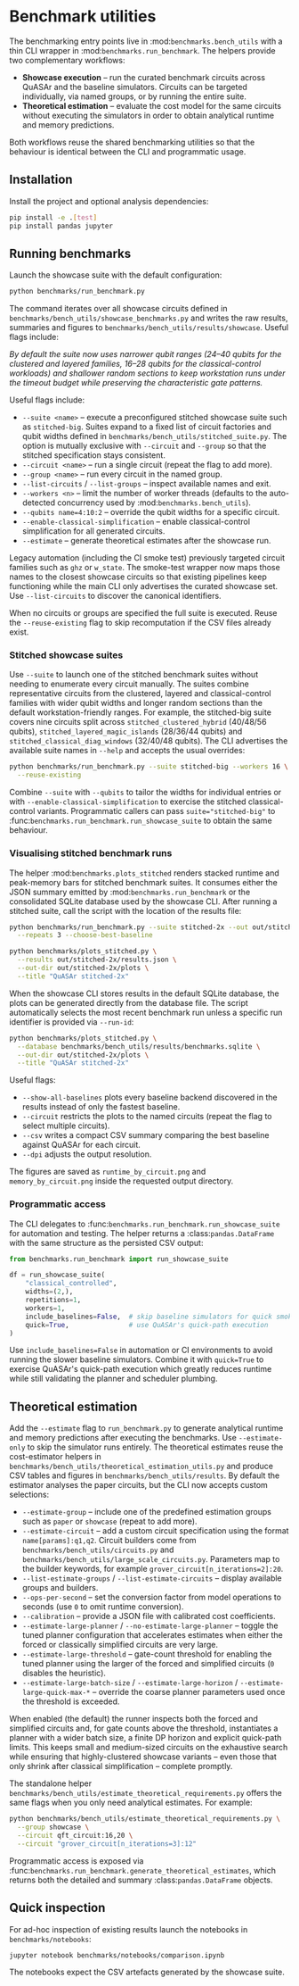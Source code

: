 # Benchmark utilities

The benchmarking entry points live in :mod:`benchmarks.bench_utils` with a thin
CLI wrapper in :mod:`benchmarks.run_benchmark`.  The helpers provide two
complementary workflows:

* **Showcase execution** – run the curated benchmark circuits across QuASAr and
  the baseline simulators.  Circuits can be targeted individually, via named
  groups, or by running the entire suite.
* **Theoretical estimation** – evaluate the cost model for the same circuits
  without executing the simulators in order to obtain analytical runtime and
  memory predictions.

Both workflows reuse the shared benchmarking utilities so that the behaviour is
identical between the CLI and programmatic usage.

## Installation

Install the project and optional analysis dependencies:

```bash
pip install -e .[test]
pip install pandas jupyter
```

## Running benchmarks

Launch the showcase suite with the default configuration:

```bash
python benchmarks/run_benchmark.py
```

The command iterates over all showcase circuits defined in
``benchmarks/bench_utils/showcase_benchmarks.py`` and writes the raw results,
summaries and figures to ``benchmarks/bench_utils/results/showcase``.  Useful
flags include:

*By default the suite now uses narrower qubit ranges (24–40 qubits for the
clustered and layered families, 16–28 qubits for the classical-control
workloads) and shallower random sections to keep workstation runs under the
timeout budget while preserving the characteristic gate patterns.*

Useful flags include:

* ``--suite <name>`` – execute a preconfigured stitched showcase suite such as
  ``stitched-big``.  Suites expand to a fixed list of circuit factories and
  qubit widths defined in ``benchmarks/bench_utils/stitched_suite.py``.  The
  option is mutually exclusive with ``--circuit`` and ``--group`` so that the
  stitched specification stays consistent.
* ``--circuit <name>`` – run a single circuit (repeat the flag to add more).
* ``--group <name>`` – run every circuit in the named group.
* ``--list-circuits`` / ``--list-groups`` – inspect available names and exit.
* ``--workers <n>`` – limit the number of worker threads (defaults to the
  auto-detected concurrency used by :mod:`benchmarks.bench_utils`).
* ``--qubits name=4:10:2`` – override the qubit widths for a specific circuit.
* ``--enable-classical-simplification`` – enable classical-control
  simplification for all generated circuits.
* ``--estimate`` – generate theoretical estimates after the showcase run.

Legacy automation (including the CI smoke test) previously targeted circuit
families such as ``ghz`` or ``w_state``.  The smoke-test wrapper now maps those
names to the closest showcase circuits so that existing pipelines keep
functioning while the main CLI only advertises the curated showcase set.  Use
``--list-circuits`` to discover the canonical identifiers.

When no circuits or groups are specified the full suite is executed.  Reuse the
``--reuse-existing`` flag to skip recomputation if the CSV files already exist.

### Stitched showcase suites

Use ``--suite`` to launch one of the stitched benchmark suites without needing
to enumerate every circuit manually.  The suites combine representative circuits
from the clustered, layered and classical-control families with wider qubit
widths and longer random sections than the default workstation-friendly ranges.
For example, the stitched-big suite covers nine circuits split across
``stitched_clustered_hybrid`` (40/48/56 qubits),
``stitched_layered_magic_islands`` (28/36/44 qubits) and
``stitched_classical_diag_windows`` (32/40/48 qubits).  The CLI advertises the
available suite names in ``--help`` and accepts the usual overrides:

```bash
python benchmarks/run_benchmark.py --suite stitched-big --workers 16 \
  --reuse-existing
```

Combine ``--suite`` with ``--qubits`` to tailor the widths for individual
entries or with ``--enable-classical-simplification`` to exercise the stitched
classical-control variants.  Programmatic callers can pass ``suite="stitched-big"``
to :func:`benchmarks.run_benchmark.run_showcase_suite` to obtain the same
behaviour.

### Visualising stitched benchmark runs

The helper :mod:`benchmarks.plots_stitched` renders stacked runtime and
peak-memory bars for stitched benchmark suites.  It consumes either the JSON
summary emitted by :mod:`benchmarks.run_benchmark` or the consolidated SQLite
database used by the showcase CLI.  After running a stitched suite, call the
script with the location of the results file:

```bash
python benchmarks/run_benchmark.py --suite stitched-2x --out out/stitched-2x \
  --repeats 3 --choose-best-baseline

python benchmarks/plots_stitched.py \
  --results out/stitched-2x/results.json \
  --out-dir out/stitched-2x/plots \
  --title "QuASAr stitched-2x"
```

When the showcase CLI stores results in the default SQLite database, the plots
can be generated directly from the database file.  The script automatically
selects the most recent benchmark run unless a specific run identifier is
provided via ``--run-id``:

```bash
python benchmarks/plots_stitched.py \
  --database benchmarks/bench_utils/results/benchmarks.sqlite \
  --out-dir out/stitched-2x/plots \
  --title "QuASAr stitched-2x"
```

Useful flags:

* ``--show-all-baselines`` plots every baseline backend discovered in the
  results instead of only the fastest baseline.
* ``--circuit`` restricts the plots to the named circuits (repeat the flag to
  select multiple circuits).
* ``--csv`` writes a compact CSV summary comparing the best baseline against
  QuASAr for each circuit.
* ``--dpi`` adjusts the output resolution.

The figures are saved as ``runtime_by_circuit.png`` and
``memory_by_circuit.png`` inside the requested output directory.

### Programmatic access

The CLI delegates to :func:`benchmarks.run_benchmark.run_showcase_suite` for
automation and testing.  The helper returns a :class:`pandas.DataFrame` with the
same structure as the persisted CSV output:

```python
from benchmarks.run_benchmark import run_showcase_suite

df = run_showcase_suite(
    "classical_controlled",
    widths=(2,),
    repetitions=1,
    workers=1,
    include_baselines=False,  # skip baseline simulators for quick smoke tests
    quick=True,               # use QuASAr's quick-path execution
)
```

Use ``include_baselines=False`` in automation or CI environments to avoid
running the slower baseline simulators.  Combine it with ``quick=True`` to
exercise QuASAr's quick-path execution which greatly reduces runtime while
still validating the planner and scheduler plumbing.

## Theoretical estimation

Add the ``--estimate`` flag to ``run_benchmark.py`` to generate analytical
runtime and memory predictions after executing the benchmarks.  Use
``--estimate-only`` to skip the simulator runs entirely.  The theoretical
estimates reuse the cost-estimator helpers in
``benchmarks/bench_utils/theoretical_estimation_utils.py`` and produce CSV
tables and figures in ``benchmarks/bench_utils/results``.  By default the
estimator analyses the paper circuits, but the CLI now accepts custom
selections:

* ``--estimate-group`` – include one of the predefined estimation groups such as
  ``paper`` or ``showcase`` (repeat to add more).
* ``--estimate-circuit`` – add a custom circuit specification using the format
  ``name[params]:q1,q2``.  Circuit builders come from
  ``benchmarks/bench_utils/circuits.py`` and
  ``benchmarks/bench_utils/large_scale_circuits.py``.  Parameters map to the
  builder keywords, for example ``grover_circuit[n_iterations=2]:20``.
* ``--list-estimate-groups`` / ``--list-estimate-circuits`` – display available
  groups and builders.
* ``--ops-per-second`` – set the conversion factor from model operations to
  seconds (use ``0`` to omit runtime conversion).
* ``--calibration`` – provide a JSON file with calibrated cost coefficients.
* ``--estimate-large-planner`` / ``--no-estimate-large-planner`` – toggle the
  tuned planner configuration that accelerates estimates when either the forced
  or classically simplified circuits are very large.
* ``--estimate-large-threshold`` – gate-count threshold for enabling the tuned
  planner using the larger of the forced and simplified circuits (``0``
  disables the heuristic).
* ``--estimate-large-batch-size`` / ``--estimate-large-horizon`` /
  ``--estimate-large-quick-max-*`` – override the coarse planner parameters used
  once the threshold is exceeded.

When enabled (the default) the runner inspects both the forced and simplified
circuits and, for gate counts above the threshold, instantiates a planner with a
wider batch size, a finite DP horizon and explicit quick-path limits.  This
keeps small and medium-sized circuits on the exhaustive search while ensuring
that highly-clustered showcase variants – even those that only shrink after
classical simplification – complete promptly.

The standalone helper ``benchmarks/bench_utils/estimate_theoretical_requirements.py``
offers the same flags when you only need analytical estimates.  For example:

```bash
python benchmarks/bench_utils/estimate_theoretical_requirements.py \
  --group showcase \
  --circuit qft_circuit:16,20 \
  --circuit "grover_circuit[n_iterations=3]:12"
```

Programmatic access is exposed via
:func:`benchmarks.run_benchmark.generate_theoretical_estimates`, which returns
both the detailed and summary :class:`pandas.DataFrame` objects.

## Quick inspection

For ad-hoc inspection of existing results launch the notebooks in
``benchmarks/notebooks``:

```bash
jupyter notebook benchmarks/notebooks/comparison.ipynb
```

The notebooks expect the CSV artefacts generated by the showcase suite.

